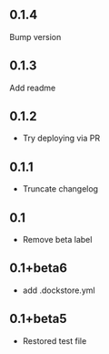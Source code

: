 0.1.4
-----
Bump version

0.1.3
-----
Add readme

0.1.2
---------
- Try deploying via PR

0.1.1
---------
- Truncate changelog

0.1
---------
- Remove beta label

0.1+beta6
---------
- add .dockstore.yml

0.1+beta5
---------
- Restored test file
